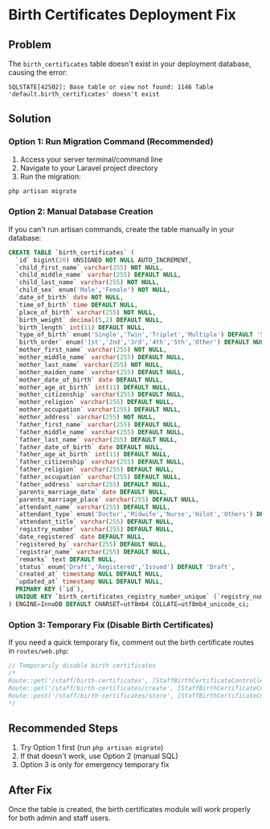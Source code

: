 # Birth Certificates Deployment Fix

## Problem
The `birth_certificates` table doesn't exist in your deployment database, causing the error:
```
SQLSTATE[42S02]: Base table or view not found: 1146 Table 'default.birth_certificates' doesn't exist
```

## Solution

### Option 1: Run Migration Command (Recommended)
1. Access your server terminal/command line
2. Navigate to your Laravel project directory
3. Run the migration:
```bash
php artisan migrate
```

### Option 2: Manual Database Creation
If you can't run artisan commands, create the table manually in your database:

```sql
CREATE TABLE `birth_certificates` (
  `id` bigint(20) UNSIGNED NOT NULL AUTO_INCREMENT,
  `child_first_name` varchar(255) NOT NULL,
  `child_middle_name` varchar(255) DEFAULT NULL,
  `child_last_name` varchar(255) NOT NULL,
  `child_sex` enum('Male','Female') NOT NULL,
  `date_of_birth` date NOT NULL,
  `time_of_birth` time DEFAULT NULL,
  `place_of_birth` varchar(255) NOT NULL,
  `birth_weight` decimal(5,2) DEFAULT NULL,
  `birth_length` int(11) DEFAULT NULL,
  `type_of_birth` enum('Single','Twin','Triplet','Multiple') DEFAULT 'Single',
  `birth_order` enum('1st','2nd','3rd','4th','5th','Other') DEFAULT NULL,
  `mother_first_name` varchar(255) NOT NULL,
  `mother_middle_name` varchar(255) DEFAULT NULL,
  `mother_last_name` varchar(255) NOT NULL,
  `mother_maiden_name` varchar(255) DEFAULT NULL,
  `mother_date_of_birth` date DEFAULT NULL,
  `mother_age_at_birth` int(11) DEFAULT NULL,
  `mother_citizenship` varchar(255) DEFAULT NULL,
  `mother_religion` varchar(255) DEFAULT NULL,
  `mother_occupation` varchar(255) DEFAULT NULL,
  `mother_address` varchar(255) NOT NULL,
  `father_first_name` varchar(255) DEFAULT NULL,
  `father_middle_name` varchar(255) DEFAULT NULL,
  `father_last_name` varchar(255) DEFAULT NULL,
  `father_date_of_birth` date DEFAULT NULL,
  `father_age_at_birth` int(11) DEFAULT NULL,
  `father_citizenship` varchar(255) DEFAULT NULL,
  `father_religion` varchar(255) DEFAULT NULL,
  `father_occupation` varchar(255) DEFAULT NULL,
  `father_address` varchar(255) DEFAULT NULL,
  `parents_marriage_date` date DEFAULT NULL,
  `parents_marriage_place` varchar(255) DEFAULT NULL,
  `attendant_name` varchar(255) DEFAULT NULL,
  `attendant_type` enum('Doctor','Midwife','Nurse','Hilot','Others') DEFAULT NULL,
  `attendant_title` varchar(255) DEFAULT NULL,
  `registry_number` varchar(255) DEFAULT NULL,
  `date_registered` date DEFAULT NULL,
  `registered_by` varchar(255) DEFAULT NULL,
  `registrar_name` varchar(255) DEFAULT NULL,
  `remarks` text DEFAULT NULL,
  `status` enum('Draft','Registered','Issued') DEFAULT 'Draft',
  `created_at` timestamp NULL DEFAULT NULL,
  `updated_at` timestamp NULL DEFAULT NULL,
  PRIMARY KEY (`id`),
  UNIQUE KEY `birth_certificates_registry_number_unique` (`registry_number`)
) ENGINE=InnoDB DEFAULT CHARSET=utf8mb4 COLLATE=utf8mb4_unicode_ci;
```

### Option 3: Temporary Fix (Disable Birth Certificates)
If you need a quick temporary fix, comment out the birth certificate routes in `routes/web.php`:

```php
// Temporarily disable birth certificates
/*
Route::get('/staff/birth-certificates', [StaffBirthCertificateController::class, 'index'])->name('staff.birth-certificates.index');
Route::get('/staff/birth-certificates/create', [StaffBirthCertificateController::class, 'create'])->name('staff.birth-certificates.create');
Route::post('/staff/birth-certificates/store', [StaffBirthCertificateController::class, 'store'])->name('staff.birth-certificates.store');
*/
```

## Recommended Steps
1. Try Option 1 first (run `php artisan migrate`)
2. If that doesn't work, use Option 2 (manual SQL)
3. Option 3 is only for emergency temporary fix

## After Fix
Once the table is created, the birth certificates module will work properly for both admin and staff users.
